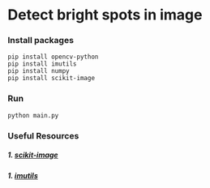 # Detect bright spots in image


### Install packages
```
pip install opencv-python
pip install imutils
pip install numpy
pip install scikit-image
```

### Run
```
python main.py
```

### Useful Resources
##### 1. [scikit-image](https://scikit-image.org/)
##### 1. [imutils](https://github.com/jrosebr1/imutils)
